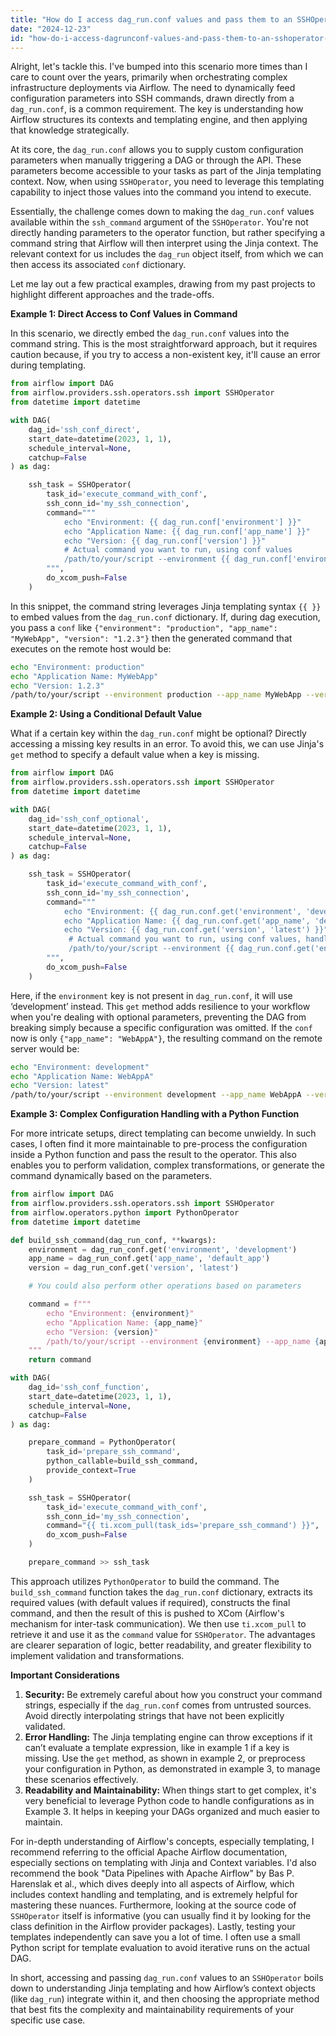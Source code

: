 ```yaml
---
title: "How do I access dag_run.conf values and pass them to an SSHOperator command?"
date: "2024-12-23"
id: "how-do-i-access-dagrunconf-values-and-pass-them-to-an-sshoperator-command"
---
```


Alright, let's tackle this. I've bumped into this scenario more times than I care to count over the years, primarily when orchestrating complex infrastructure deployments via Airflow. The need to dynamically feed configuration parameters into SSH commands, drawn directly from a `dag_run.conf`, is a common requirement. The key is understanding how Airflow structures its contexts and templating engine, and then applying that knowledge strategically.

At its core, the `dag_run.conf` allows you to supply custom configuration parameters when manually triggering a DAG or through the API. These parameters become accessible to your tasks as part of the Jinja templating context. Now, when using `SSHOperator`, you need to leverage this templating capability to inject those values into the command you intend to execute.

Essentially, the challenge comes down to making the `dag_run.conf` values available within the `ssh_command` argument of the `SSHOperator`. You're not directly handing parameters to the operator function, but rather specifying a command string that Airflow will then interpret using the Jinja context. The relevant context for us includes the `dag_run` object itself, from which we can then access its associated `conf` dictionary.

Let me lay out a few practical examples, drawing from my past projects to highlight different approaches and the trade-offs.

**Example 1: Direct Access to Conf Values in Command**

In this scenario, we directly embed the `dag_run.conf` values into the command string. This is the most straightforward approach, but it requires caution because, if you try to access a non-existent key, it'll cause an error during templating.

```python
from airflow import DAG
from airflow.providers.ssh.operators.ssh import SSHOperator
from datetime import datetime

with DAG(
    dag_id='ssh_conf_direct',
    start_date=datetime(2023, 1, 1),
    schedule_interval=None,
    catchup=False
) as dag:

    ssh_task = SSHOperator(
        task_id='execute_command_with_conf',
        ssh_conn_id='my_ssh_connection',
        command="""
            echo "Environment: {{ dag_run.conf['environment'] }}"
            echo "Application Name: {{ dag_run.conf['app_name'] }}"
            echo "Version: {{ dag_run.conf['version'] }}"
            # Actual command you want to run, using conf values
            /path/to/your/script --environment {{ dag_run.conf['environment'] }} --app_name {{ dag_run.conf['app_name'] }} --version {{ dag_run.conf['version'] }}
        """,
        do_xcom_push=False
    )
```

In this snippet, the command string leverages Jinja templating syntax `{{ }}` to embed values from the `dag_run.conf` dictionary. If, during dag execution, you pass a `conf` like `{"environment": "production", "app_name": "MyWebApp", "version": "1.2.3"}` then the generated command that executes on the remote host would be:

```bash
echo "Environment: production"
echo "Application Name: MyWebApp"
echo "Version: 1.2.3"
/path/to/your/script --environment production --app_name MyWebApp --version 1.2.3
```

**Example 2: Using a Conditional Default Value**

What if a certain key within the `dag_run.conf` might be optional? Directly accessing a missing key results in an error. To avoid this, we can use Jinja's `get` method to specify a default value when a key is missing.

```python
from airflow import DAG
from airflow.providers.ssh.operators.ssh import SSHOperator
from datetime import datetime

with DAG(
    dag_id='ssh_conf_optional',
    start_date=datetime(2023, 1, 1),
    schedule_interval=None,
    catchup=False
) as dag:

    ssh_task = SSHOperator(
        task_id='execute_command_with_conf',
        ssh_conn_id='my_ssh_connection',
        command="""
            echo "Environment: {{ dag_run.conf.get('environment', 'development') }}"
            echo "Application Name: {{ dag_run.conf.get('app_name', 'default_app') }}"
            echo "Version: {{ dag_run.conf.get('version', 'latest') }}"
             # Actual command you want to run, using conf values, handling missing keys.
             /path/to/your/script --environment {{ dag_run.conf.get('environment', 'development') }} --app_name {{ dag_run.conf.get('app_name', 'default_app') }} --version {{ dag_run.conf.get('version', 'latest') }}
        """,
        do_xcom_push=False
    )
```

Here, if the `environment` key is not present in `dag_run.conf`, it will use ‘development’ instead. This `get` method adds resilience to your workflow when you're dealing with optional parameters, preventing the DAG from breaking simply because a specific configuration was omitted. If the `conf` now is only `{"app_name": "WebAppA"}`, the resulting command on the remote server would be:

```bash
echo "Environment: development"
echo "Application Name: WebAppA"
echo "Version: latest"
/path/to/your/script --environment development --app_name WebAppA --version latest
```

**Example 3: Complex Configuration Handling with a Python Function**

For more intricate setups, direct templating can become unwieldy. In such cases, I often find it more maintainable to pre-process the configuration inside a Python function and pass the result to the operator. This also enables you to perform validation, complex transformations, or generate the command dynamically based on the parameters.

```python
from airflow import DAG
from airflow.providers.ssh.operators.ssh import SSHOperator
from airflow.operators.python import PythonOperator
from datetime import datetime

def build_ssh_command(dag_run_conf, **kwargs):
    environment = dag_run_conf.get('environment', 'development')
    app_name = dag_run_conf.get('app_name', 'default_app')
    version = dag_run_conf.get('version', 'latest')

    # You could also perform other operations based on parameters

    command = f"""
        echo "Environment: {environment}"
        echo "Application Name: {app_name}"
        echo "Version: {version}"
        /path/to/your/script --environment {environment} --app_name {app_name} --version {version}
    """
    return command

with DAG(
    dag_id='ssh_conf_function',
    start_date=datetime(2023, 1, 1),
    schedule_interval=None,
    catchup=False
) as dag:

    prepare_command = PythonOperator(
        task_id='prepare_ssh_command',
        python_callable=build_ssh_command,
        provide_context=True
    )

    ssh_task = SSHOperator(
        task_id='execute_command_with_conf',
        ssh_conn_id='my_ssh_connection',
        command="{{ ti.xcom_pull(task_ids='prepare_ssh_command') }}",
        do_xcom_push=False
    )

    prepare_command >> ssh_task
```

This approach utilizes `PythonOperator` to build the command. The `build_ssh_command` function takes the `dag_run.conf` dictionary, extracts its required values (with default values if required), constructs the final command, and then the result of this is pushed to XCom (Airflow's mechanism for inter-task communication). We then use `ti.xcom_pull` to retrieve it and use it as the `command` value for `SSHOperator`. The advantages are clearer separation of logic, better readability, and greater flexibility to implement validation and transformations.

**Important Considerations**

1. **Security:** Be extremely careful about how you construct your command strings, especially if the `dag_run.conf` comes from untrusted sources. Avoid directly interpolating strings that have not been explicitly validated.
2. **Error Handling:** The Jinja templating engine can throw exceptions if it can’t evaluate a template expression, like in example 1 if a key is missing. Use the `get` method, as shown in example 2, or preprocess your configuration in Python, as demonstrated in example 3, to manage these scenarios effectively.
3. **Readability and Maintainability:** When things start to get complex, it's very beneficial to leverage Python code to handle configurations as in Example 3. It helps in keeping your DAGs organized and much easier to maintain.

For in-depth understanding of Airflow's concepts, especially templating, I recommend referring to the official Apache Airflow documentation, especially sections on templating with Jinja and Context variables. I'd also recommend the book "Data Pipelines with Apache Airflow" by Bas P. Harenslak et al., which dives deeply into all aspects of Airflow, which includes context handling and templating, and is extremely helpful for mastering these nuances. Furthermore, looking at the source code of `SSHOperator` itself is informative (you can usually find it by looking for the class definition in the Airflow provider packages). Lastly, testing your templates independently can save you a lot of time. I often use a small Python script for template evaluation to avoid iterative runs on the actual DAG.

In short, accessing and passing `dag_run.conf` values to an `SSHOperator` boils down to understanding Jinja templating and how Airflow’s context objects (like `dag_run`) integrate within it, and then choosing the appropriate method that best fits the complexity and maintainability requirements of your specific use case.
